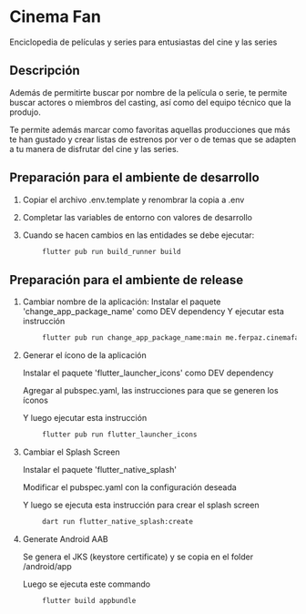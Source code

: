 # Cinema Fan

   Enciclopedia de películas y series para entusiastas del cine y las series

## Descripción

   Además de permitirte buscar por nombre de la película o serie, te permite buscar actores o miembros del casting, así como del equipo técnico que la produjo.

   Te permite además marcar como favoritas aquellas producciones que más te han gustado y crear listas de estrenos por ver o de temas que se adapten a tu manera de disfrutar del cine y las series.

## Preparación para el ambiente de desarrollo

1. Copiar el archivo .env.template y renombrar la copia a .env

2. Completar las variables de entorno con valores de desarrollo

3. Cuando se hacen cambios en las entidades se debe ejecutar:

``` bash
        flutter pub run build_runner build
```

## Preparación para el ambiente de release

1. Cambiar nombre de la aplicación:
   Instalar el paquete 'change_app_package_name' como DEV dependency
   Y ejecutar esta instrucción

``` bash
        flutter pub run change_app_package_name:main me.ferpaz.cinemafan
```

2. Generar el ícono de la aplicación

   Instalar el paquete 'flutter_launcher_icons' como DEV dependency

   Agregar al pubspec.yaml, las instrucciones para que se generen los íconos

   Y luego ejecutar esta instrucción

``` bash
        flutter pub run flutter_launcher_icons
```

3. Cambiar el Splash Screen

   Instalar el paquete 'flutter_native_splash'

   Modificar el pubspec.yaml con la configuración deseada

   Y luego se ejecuta esta instrucción para crear el splash screen

``` bash
        dart run flutter_native_splash:create
```

4. Generate Android AAB

   Se genera el JKS (keystore certificate) y se copia en el folder /android/app

   Luego se ejecuta este commando

``` bash
        flutter build appbundle
```
